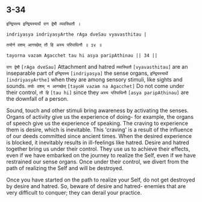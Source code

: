 ## 3-34


```shloka-sa
इन्द्रियस्य इन्द्रियस्यार्थे राग द्वेषौ व्यवस्थितौ ।
```
```shloka-sa-hk
indriyasya indriyasyArthe rAga dveSau vyavasthitau |
```
```shloka-sa
तयोर्न वशम् आगच्छेत् तौ हि अस्य परिपाथिनौ ॥ ३४ ॥
```
```shloka-sa-hk
tayorna vazam Agacchet tau hi asya paripAthinau || 34 ||
```

`राग द्वेषौ` `[rAga dveSau]` Attachment and hatred `व्यवस्थितौ` `[vyavasthitau]` are an inseparable part of `इन्द्रियस्य` `[indriyasya]` the sense organs, `इन्द्रियस्यार्थे` `[indriyasyArthe]` when they are among sensory stimuli, like sights and sounds. `तयोः वशम् न आगच्छेत्` `[tayoH vazam na Agacchet]` Do not come under their control, `तौ हि` `[tau hi]` since they `अस्य परिपाथिनौ` `[asya paripAthinau]` are the downfall of a person.

Sound, touch and other stimuli bring awareness by activating the senses. Organs of activity give us the experience of doing- for example, the organs of speech give us the experience of speaking. The craving to experience them is desire, which is inevitable. This 'craving' is a result of the influence of our deeds committed since ancient times. 
When the desired experience is blocked, it inevitably results in ill-feelings like hatred. Desire and hatred together bring us under their control. They use us to achieve their effects, even if we have embarked on the journey to realize the Self, even if we have restrained our sense organs. Once under their control, we divert from the path of realizing the Self and will be destroyed. 



Once you have started on the path to realize your Self, do not get destroyed by desire and hatred. So, beware of desire and hatred- enemies that are very difficult to conquer; they can derail your practice.

